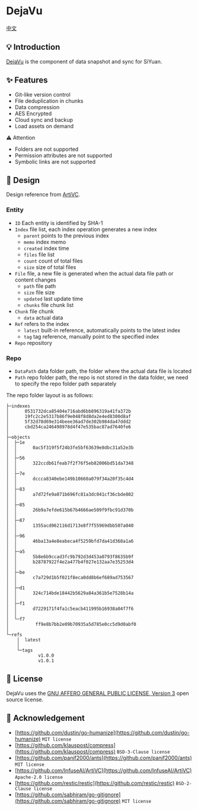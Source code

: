# DejaVu

[中文](README_zh_CN.md)

## 💡 Introduction

[DejaVu](https://github.com/siyuan-note/dejavu) is the component of data snapshot and sync for SiYuan.

## ✨ Features

* Git-like version control
* File deduplication in chunks
* Data compression
* AES Encrypted
* Cloud sync and backup
* Load assets on demand

⚠️ Attention

* Folders are not supported
* Permission attributes are not supported
* Symbolic links are not supported

## 🎨 Design

Design reference from [ArtiVC](https://github.com/InfuseAI/ArtiVC).

### Entity

* `ID` Each entity is identified by SHA-1
* `Index` file list, each index operation generates a new index
    * `parent` points to the previous index
    * `memo` index memo
    * `created` index time
    * `files` file list
    * `count` count of total files
    * `size` size of total files
* `File` file, a new file is generated when the actual data file path or content changes
    * `path` file path
    * `size` file size
    * `updated` last update time
    * `chunks` file chunk list
* `Chunk` file chunk
    * `data` actual data
* `Ref` refers to the index
    * `latest` built-in reference, automatically points to the latest index
    * `tag` tag reference, manually point to the specified index
* `Repo` repository

### Repo

* `DataPath` data folder path, the folder where the actual data file is located
* `Path` repo folder path, the repo is not stored in the data folder, we need to specify the repo folder path separately

The repo folder layout is as follows:

```text
├─indexes
│      0531732dca85404e716abd6bb896319a41fa372b
│      19fc2c2e5317b86f9e048f8d8da2e4ed8300d8af
│      5f32d78d69e314beee36ad7de302b984da47ddd2
│      cbd254ca246498978d4f47e535bac87ad7640fe6
│
├─objects
│  ├─1e
│  │      0ac5f319f5f24b3fe5bf63639e8dbc31a52e3b
│  │
│  ├─56
│  │      322ccdb61feab7f2f76f5eb82006bd51da7348
│  │
│  ├─7e
│  │      dccca8340ebe149b10660a079f34a20f35c4d4
│  │
│  ├─83
│  │      a7d72fe9a071b696fc81a3dc041cf36cbde802
│  │
│  ├─85
│  │      26b9a7efde615b67b4666ae509f9fbc91d370b
│  │
│  ├─87
│  │      1355acd062116d1713e8f7f55969dbb507a040
│  │
│  ├─96
│  │      46ba13a4e8eabeca4f5259bfd7da41d368a1a6
│  │
│  ├─a5
│  │      5b8e6b9ccad3fc9b792d3d453a0793f8635b9f
│  │      b28787922f4e2a477b4f027e132aa7e35253d4
│  │
│  ├─be
│  │      c7a729d1b5f021f8eca0dd8b6ef689ad753567
│  │
│  ├─d1
│  │      324c714bde18442b5629a84a361b5e7528b14a
│  │
│  ├─f1
│  │      d7229171f4fa1c5eacb411995b16938a04f7f6
│  │
│  └─f7
│          ff9e8b7bb2e09b70935a5d785e0cc5d9d0abf0
│
└─refs
    │  latest
    │
    └─tags
            v1.0.0
            v1.0.1
```

## 📄 License

DejaVu uses the [GNU AFFERO GENERAL PUBLIC LICENSE, Version 3](https://www.gnu.org/licenses/agpl-3.0.txt) open source license.

## 🙏 Acknowledgement

* [https://github.com/dustin/go-humanize](https://github.com/dustin/go-humanize) `MIT license`
* [https://github.com/klauspost/compress](https://github.com/klauspost/compress) `BSD-3-Clause license`
* [https://github.com/panjf2000/ants](https://github.com/panjf2000/ants) `MIT license`
* [https://github.com/InfuseAI/ArtiVC](https://github.com/InfuseAI/ArtiVC) `Apache-2.0 license`
* [https://github.com/restic/restic](https://github.com/restic/restic) `BSD-2-Clause license`
* [https://github.com/sabhiram/go-gitignore](https://github.com/sabhiram/go-gitignore) `MIT license`
